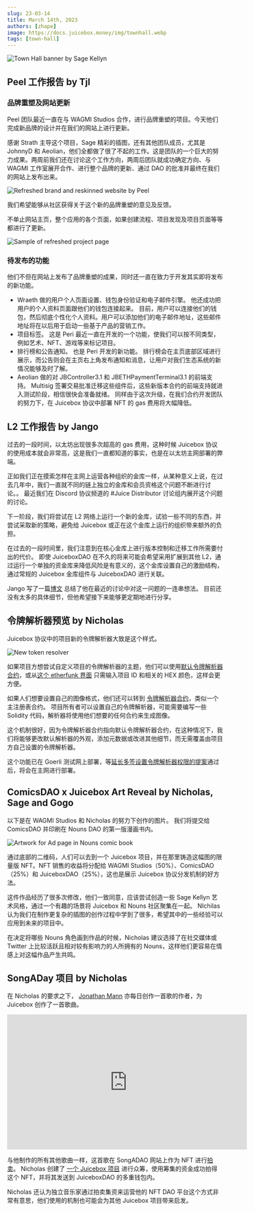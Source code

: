 ```yaml
---
slug: 23-03-14
title: March 14th, 2023
authors: [zhape]
image: https://docs.juicebox.money/img/townhall.webp
tags: [town-hall]
---
```


![Town Hall banner by Sage Kellyn](https://docs.juicebox.money/img/townhall.webp) 


## Peel 工作报告 by Tjl

### 品牌重塑及网站更新



Peel 团队最近一直在与 WAGMI Studios 合作，进行品牌重塑的项目。今天他们完成新品牌的设计并在我们的网站上进行更新。

感谢 Strath 主导这个项目，Sage 精彩的插图，还有其他团队成员，尤其是 JohnnyD 和 Aeolian，他们全都做了很了不起的工作。这是团队的一个巨大的努力成果。两周前我们还在讨论这个工作方向，两周后团队就成功确定方向、与 WAGMI 工作室展开合作、进行整个品牌的更新、通过 DAO 的批准并最终在我们的网站上发布出来。

![Refreshed brand and reskinned website by Peel](refreshed_brand_website.png)

我们希望能够从社区获得关于这个新的品牌重塑的意见及反馈。

不单止网站主页，整个应用的各个页面，如果创建流程、项目发现及项目页面等等都进行了更新。

![Sample of refreshed project page](project_cartjark.png)

### 待发布的功能

他们不但在网站上发布了品牌重塑的成果，同时还一直在致力于开发其实即将发布的新功能。

- Wraeth 做的用户个人页面设置、钱包身份验证和电子邮件引擎。 他还成功把用户的个人资料页面跟他们的钱包连接起来。 目前，用户可以连接他们的钱包，然后彻底个性化个人资料。用户可以添加他们的电子邮件地址，这些邮件地址将在以后用于启动一些基于产品的营销工作。
- 项目标签。 这是 Peri 最近一直在开发的一个功能，使我们可以按不同类型，例如艺术、NFT、游戏等来标记项目。
- 排行榜和公告通知。 也是 Peri 开发的新功能。 排行榜会在主页底部区域进行展示，而公告则会在主页右上角发布通知和消息，让用户对我们生态系统的新情况能够及时了解。
- Aeolian 做的对 JBController3.1 和 JBETHPaymentTerminal3.1 的前端支持。 Multisig 签署交易批准迁移这些组件后，这些新版本合约的前端支持就进入测试阶段，相信很快会准备就绪。 同样由于这次升级，在我们合约开发团队的努力下，在 Juicebox 协议中部署 NFT 的 gas 费用将大幅降低。



## L2 工作报告 by Jango

过去的一段时间，以太坊出现很多次超高的 gas 费用，这种时候 Juicebox 协议的使用成本就会非常高，这是我们一直都知道的事实，也是在以太坊主网部署的弊端。

正如我们正在摸索怎样在主网上运营各种组织的金库一样，从某种意义上说，在过去几年中，我们一直就不同的链上独立的金库和会员资格这个问题不断进行讨论。。 最近我们在 Discord 协议频道的 #Juice Distributor 讨论组内展开这个问题的讨论。

下一阶段，我们将尝试在 L2 网络上运行一个新的金库，试验一些不同的东西，并尝试采取新的策略，避免给 Juicebox 或正在这个金库上运行的组织带来额外的负担。

在过去的一段时间里，我们注意到在核心金库上进行版本控制和迁移工作所需要付出的代价。 即使 JuiceboxDAO 在不久的将来可能会希望采用扩展到其他 L2，通过运行一个单独的资金库来降低风险是有意义的，这个金库设置自己的激励结构，通过常规的 Juicebox 金库组件与 JuiceboxDAO 进行关联。

Jango 写了一篇[博文](https://jango.eth.limo/03EDF541-0137-45F7-834B-B346DD0CEBD5/) 总结了他在最近的讨论中对这一问题的一连串想法。 目前还没有太多的具体细节，但他希望接下来能够更定期地进行分享。



## 令牌解析器预览 by Nicholas

Juicebox 协议中的项目新的令牌解析器大致是这个样式。

![New token resolver](newtokenresolver.png)

如果项目方想尝试自定义项目的令牌解析器的主题，他们可以使用[默认令牌解析器合约](https://goerli.etherscan.io/address/0x280dd5911677ADcA9411936F0EEA97510284f4a6#readContract)，或从[这个 etherfunk 界面](https://goerli.etherfunk.io/address/0x280dd5911677ADcA9411936F0EEA97510284f4a6?fn=setTheme&args=%5B%22340%22%2C%22FF6B93%22%2C%22FFB3C7%22%2C%22FFB3D&run=21%5) 只需输入项目 ID 和相关的 HEX 颜色，这样会更方便。

如果人们想要设置自己的图像格式，他们还可以转到 [令牌解析器合约](https://goerli.etherscan.io/address/0xd32Bbb759246FCFbe1cB17f8730051dd7e006D7c#readContract)，类似一个主注册表合约。 项目所有者可以设置自己的令牌解析器，可能需要编写一些 Solidity 代码，解析器将使用他们想要的任何合约来生成图像。

这个机制很好，因为令牌解析器合约指向默认令牌解析器合约，在这种情况下，我们将能够更改默认解析器的外观，添加元数据或改进其他细节，而无需覆盖由项目方自己设置的令牌解析器。

这个功能已在 Goerli 测试网上部署，等[延长多签设置令牌解析器权限的提案](https://www.jbdao.org/p/356)通过后，将会在主网进行部署。

## ComicsDAO x Juicebox Art Reveal by Nicholas, Sage and Gogo

以下是在 WAGMI Studios 和 Nicholas 的努力下创作的图片。 我们将提交给 ComicsDAO 并印刷在 Nouns DAO 的第一版漫画书内。

![Artwork for Ad page in Nouns comic book](pool-party.png)

通过底部的二维码，人们可以去到一个 Juicebox 项目，并在那里铸造这幅图的限量版 NFT。NFT 销售的收益将分配给 WAGMI Studios（50%）、ComicsDAO（25%）和 JuiceboxDAO（25%），这也是展示 Juicebox 协议分发机制的好方法。

这件作品经历了很多次修改，他们一致同意，应该尝试创造一些 Sage Kellyn 艺术风格，通过一个有趣的场景将 Juicebox 和 Nouns 社区聚集在一起。 NIchilas 认为我们在制作更复杂的插图的创作过程中学到了很多，希望其中的一些经验可以应用到未来的项目中。

在决定将哪些 Nouns 角色画到作品的时候，Nicholas 建议选择了在社交媒体或 Twitter 上比较活跃且相对较有影响力的人所拥有的 Nouns，这样他们更容易在情感上对这幅作品产生共鸣。

## SongADay 项目 by Nicholas

在 Nicholas 的要求之下， [Jonathan Mann](https://twitter.com/songadaymann) 亦每日创作一首歌的作者，为 Juicebox 创作了一首歌曲。

<iframe width="560" height="315" src="https://www.youtube.com/embed/uPIEcjbttWo" title="YouTube video player" frameborder="0" allow="accelerometer; autoplay; clipboard-write; encrypted-media; gyroscope; picture-in-picture; web-share" allowfullscreen></iframe>

与他制作的所有其他歌曲一样，这首歌在 SongADAO 网站上作为 NFT 进行[拍卖](https://songaday.world/auction/5181/)。 Nicholas 创建了 [一个 Juicebox 项目](https://juicebox.money/v2/p/455) 进行众筹，使用筹集的资金成功拍得这个 NFT，并将其发送到 JuiceboxDAO 的多重钱包内。

Nicholas 还认为独立音乐家通过拍卖集资来运营他的 NFT DAO 平台这个方式非常有意思，他们使用的机制也可能会为其他 Juicebox 项目带来启发。

